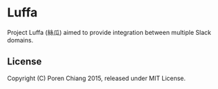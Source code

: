 Luffa
=====

Project Luffa (絲瓜) aimed to provide integration between multiple Slack domains.

License
-------
Copyright (C) Poren Chiang 2015, released under MIT License.
